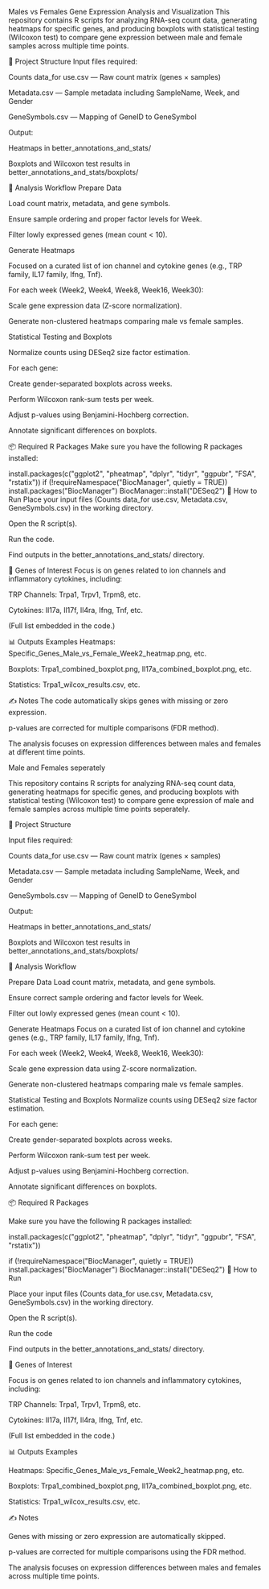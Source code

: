 Males vs Females
Gene Expression Analysis and Visualization
This repository contains R scripts for analyzing RNA-seq count data, generating heatmaps for specific genes, and producing boxplots with statistical testing (Wilcoxon test) to compare gene expression between male and female samples across multiple time points.

📂 Project Structure
Input files required:

Counts data_for use.csv — Raw count matrix (genes × samples)

Metadata.csv — Sample metadata including SampleName, Week, and Gender

GeneSymbols.csv — Mapping of GeneID to GeneSymbol

Output:

Heatmaps in better_annotations_and_stats/

Boxplots and Wilcoxon test results in better_annotations_and_stats/boxplots/

📜 Analysis Workflow
Prepare Data

Load count matrix, metadata, and gene symbols.

Ensure sample ordering and proper factor levels for Week.

Filter lowly expressed genes (mean count < 10).

Generate Heatmaps

Focused on a curated list of ion channel and cytokine genes (e.g., TRP family, IL17 family, Ifng, Tnf).

For each week (Week2, Week4, Week8, Week16, Week30):

Scale gene expression data (Z-score normalization).

Generate non-clustered heatmaps comparing male vs female samples.

Statistical Testing and Boxplots

Normalize counts using DESeq2 size factor estimation.

For each gene:

Create gender-separated boxplots across weeks.

Perform Wilcoxon rank-sum tests per week.

Adjust p-values using Benjamini-Hochberg correction.

Annotate significant differences on boxplots.

📦 Required R Packages
Make sure you have the following R packages installed:

install.packages(c("ggplot2", "pheatmap", "dplyr", "tidyr", "ggpubr", "FSA", "rstatix"))
if (!requireNamespace("BiocManager", quietly = TRUE))
    install.packages("BiocManager")
BiocManager::install("DESeq2")
🚀 How to Run
Place your input files (Counts data_for use.csv, Metadata.csv, GeneSymbols.csv) in the working directory.

Open the R script(s).

Run the code.

Find outputs in the better_annotations_and_stats/ directory.

🧬 Genes of Interest
Focus is on genes related to ion channels and inflammatory cytokines, including:

TRP Channels: Trpa1, Trpv1, Trpm8, etc.

Cytokines: Il17a, Il17f, Il4ra, Ifng, Tnf, etc.

(Full list embedded in the code.)

📊 Outputs Examples
Heatmaps: Specific_Genes_Male_vs_Female_Week2_heatmap.png, etc.

Boxplots: Trpa1_combined_boxplot.png, Il17a_combined_boxplot.png, etc.

Statistics: Trpa1_wilcox_results.csv, etc.

✍️ Notes
The code automatically skips genes with missing or zero expression.

p-values are corrected for multiple comparisons (FDR method).

The analysis focuses on expression differences between males and females at different time points.

Male and Females seperately

This repository contains R scripts for analyzing RNA-seq count data, generating heatmaps for specific genes, and producing boxplots with statistical testing (Wilcoxon test) to compare gene expression of male and female samples across multiple time points seperately.

📂 Project Structure

Input files required:

Counts data_for use.csv — Raw count matrix (genes × samples)

Metadata.csv — Sample metadata including SampleName, Week, and Gender

GeneSymbols.csv — Mapping of GeneID to GeneSymbol

Output:

Heatmaps in better_annotations_and_stats/

Boxplots and Wilcoxon test results in better_annotations_and_stats/boxplots/

📜 Analysis Workflow

Prepare Data
Load count matrix, metadata, and gene symbols.

Ensure correct sample ordering and factor levels for Week.

Filter out lowly expressed genes (mean count < 10).

Generate Heatmaps
Focus on a curated list of ion channel and cytokine genes (e.g., TRP family, IL17 family, Ifng, Tnf).

For each week (Week2, Week4, Week8, Week16, Week30):

Scale gene expression data using Z-score normalization.

Generate non-clustered heatmaps comparing male vs female samples.

Statistical Testing and Boxplots
Normalize counts using DESeq2 size factor estimation.

For each gene:

Create gender-separated boxplots across weeks.

Perform Wilcoxon rank-sum test per week.

Adjust p-values using Benjamini-Hochberg correction.

Annotate significant differences on boxplots.

📦 Required R Packages

Make sure you have the following R packages installed:

install.packages(c("ggplot2", "pheatmap", "dplyr", "tidyr", "ggpubr", "FSA", "rstatix"))

if (!requireNamespace("BiocManager", quietly = TRUE))
    install.packages("BiocManager")
BiocManager::install("DESeq2")
🚀 How to Run

Place your input files (Counts data_for use.csv, Metadata.csv, GeneSymbols.csv) in the working directory.

Open the R script(s).

Run the code

Find outputs in the better_annotations_and_stats/ directory.

🧬 Genes of Interest

Focus is on genes related to ion channels and inflammatory cytokines, including:

TRP Channels: Trpa1, Trpv1, Trpm8, etc.

Cytokines: Il17a, Il17f, Il4ra, Ifng, Tnf, etc.

(Full list embedded in the code.)

📊 Outputs Examples

Heatmaps: Specific_Genes_Male_vs_Female_Week2_heatmap.png, etc.

Boxplots: Trpa1_combined_boxplot.png, Il17a_combined_boxplot.png, etc.

Statistics: Trpa1_wilcox_results.csv, etc.

✍️ Notes

Genes with missing or zero expression are automatically skipped.

p-values are corrected for multiple comparisons using the FDR method.

The analysis focuses on expression differences between males and females across multiple time points.
